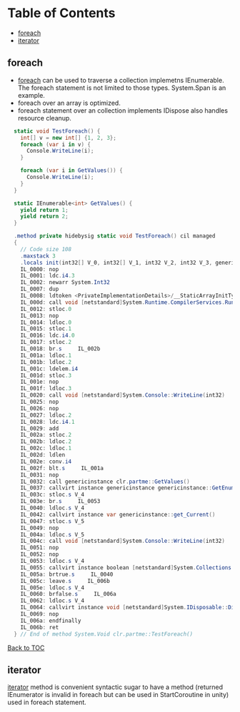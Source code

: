 Table of Contents
=================

* [foreach](#foreach)
* [iterator](#iterator)

foreach
-------

* [foreach](https://docs.microsoft.com/en-us/dotnet/csharp/language-reference/keywords/foreach-in) can be used to traverse a collection implemetns IEnumerable. The foreach statement is not limited to those types. System.Span<T> is an example.
* foreach over an array is optimized.
* foreach statement over an collection implements IDispose also handles resource cleanup.

```csharp
  static void TestForeach() {
    int[] v = new int[] {1, 2, 3};
    foreach (var i in v) {
      Console.WriteLine(i);
    }

    foreach (var i in GetValues()) {
      Console.WriteLine(i);
    }
  }

  static IEnumerable<int> GetValues() {
    yield return 1;
    yield return 2;
  }

  .method private hidebysig static void TestForeach() cil managed
  {
    // Code size 108
    .maxstack 3
    .locals init(int32[] V_0, int32[] V_1, int32 V_2, int32 V_3, genericinstance V_4, int32 V_5)
    IL_0000: nop
    IL_0001: ldc.i4.3
    IL_0002: newarr System.Int32
    IL_0007: dup
    IL_0008: ldtoken <PrivateImplementationDetails>/__StaticArrayInitTypeSize=12 <PrivateImplementationDetails>::E429CCA3F703A39CC5954A6572FEC9086135B34E
    IL_000d: call void [netstandard]System.Runtime.CompilerServices.RuntimeHelpers::InitializeArray([netstandard]System.Array, [netstandard]System.RuntimeFieldHandle)
    IL_0012: stloc.0
    IL_0013: nop
    IL_0014: ldloc.0
    IL_0015: stloc.1
    IL_0016: ldc.i4.0
    IL_0017: stloc.2
    IL_0018: br.s     IL_002b
    IL_001a: ldloc.1
    IL_001b: ldloc.2
    IL_001c: ldelem.i4
    IL_001d: stloc.3
    IL_001e: nop
    IL_001f: ldloc.3
    IL_0020: call void [netstandard]System.Console::WriteLine(int32)
    IL_0025: nop
    IL_0026: nop
    IL_0027: ldloc.2
    IL_0028: ldc.i4.1
    IL_0029: add
    IL_002a: stloc.2
    IL_002b: ldloc.2
    IL_002c: ldloc.1
    IL_002d: ldlen
    IL_002e: conv.i4
    IL_002f: blt.s     IL_001a
    IL_0031: nop
    IL_0032: call genericinstance clr.partme::GetValues()
    IL_0037: callvirt instance genericinstance genericinstance::GetEnumerator()
    IL_003c: stloc.s V_4
    IL_003e: br.s     IL_0053
    IL_0040: ldloc.s V_4
    IL_0042: callvirt instance var genericinstance::get_Current()
    IL_0047: stloc.s V_5
    IL_0049: nop
    IL_004a: ldloc.s V_5
    IL_004c: call void [netstandard]System.Console::WriteLine(int32)
    IL_0051: nop
    IL_0052: nop
    IL_0053: ldloc.s V_4
    IL_0055: callvirt instance boolean [netstandard]System.Collections.IEnumerator::MoveNext()
    IL_005a: brtrue.s     IL_0040
    IL_005c: leave.s     IL_006b
    IL_005e: ldloc.s V_4
    IL_0060: brfalse.s     IL_006a
    IL_0062: ldloc.s V_4
    IL_0064: callvirt instance void [netstandard]System.IDisposable::Dispose()
    IL_0069: nop
    IL_006a: endfinally
    IL_006b: ret
  } // End of method System.Void clr.partme::TestForeach()
```

[Back to TOC](#table-of-contents)

iterator
--------

[iterator](https://docs.microsoft.com/en-us/dotnet/csharp/iterators) method is convenient syntactic sugar to have a method (returned IEnumerator is invalid in foreach but can be used in StartCoroutine in unity) used in foreach statement.
